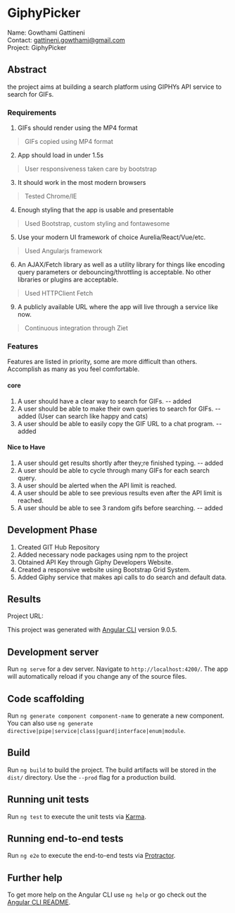# GiphyPicker

Name: Gowthami Gattineni<br>
Contact: gattineni.gowthami@gmail.com<br>
Project: GiphyPicker<br>

## Abstract

the project aims at building a search platform using GIPHYs API service to search for GIFs. 

### Requirements

1. GIFs should render using the MP4 format
> GIFs copied using MP4 format
2. App should load in under 1.5s
> User responsiveness taken care by bootstrap
3. It should work in the most modern browsers
> Tested Chrome/IE 
4. Enough styling that the app is usable and presentable
> Used Bootstrap, custom styling and fontawesome
5. Use your modern UI framework of choice Aurelia/React/Vue/etc.
> Used Angularjs framework
6. An AJAX/Fetch library as well as a utility library for things like encoding query parameters or debouncing/throttling is acceptable. No other libraries or plugins are acceptable.
>Used HTTPClient Fetch
9. A publicly available URL where the app will live through a service like now.
> Continuous integration through Ziet

### Features

Features are listed in priority, some are more difficult than others. Accomplish as
many as you feel comfortable.

#### core
1. A user should have a clear way to search for GIFs. -- added
2. A user should be able to make their own queries to search for GIFs. -- added (User can search like happy and cats)
3. A user should be able to easily copy the GIF URL to a chat program. -- added

#### Nice to Have
1. A user should get results shortly after they;re finished typing. -- added
2. A user should be able to cycle through many GIFs for each search query. 
3. A user should be alerted when the API limit is reached.
4. A user should be able to see previous results even after the API limit is reached.
5. A user should be able to see 3 random gifs before searching. -- added

## Development Phase

1. Created GIT Hub Repository
2. Added necessary node packages using npm to the project
3. Obtained API Key through Giphy Developers Website.
4. Created a responsive website using Bootstrap Grid System.
5. Added Giphy service  that makes api calls to do search and default data. 

## Results

Project URL: 

This project was generated with [Angular CLI](https://github.com/angular/angular-cli) version 9.0.5.

## Development server

Run `ng serve` for a dev server. Navigate to `http://localhost:4200/`. The app will automatically reload if you change any of the source files.

## Code scaffolding

Run `ng generate component component-name` to generate a new component. You can also use `ng generate directive|pipe|service|class|guard|interface|enum|module`.

## Build

Run `ng build` to build the project. The build artifacts will be stored in the `dist/` directory. Use the `--prod` flag for a production build.

## Running unit tests

Run `ng test` to execute the unit tests via [Karma](https://karma-runner.github.io).

## Running end-to-end tests

Run `ng e2e` to execute the end-to-end tests via [Protractor](http://www.protractortest.org/).

## Further help

To get more help on the Angular CLI use `ng help` or go check out the [Angular CLI README](https://github.com/angular/angular-cli/blob/master/README.md).
